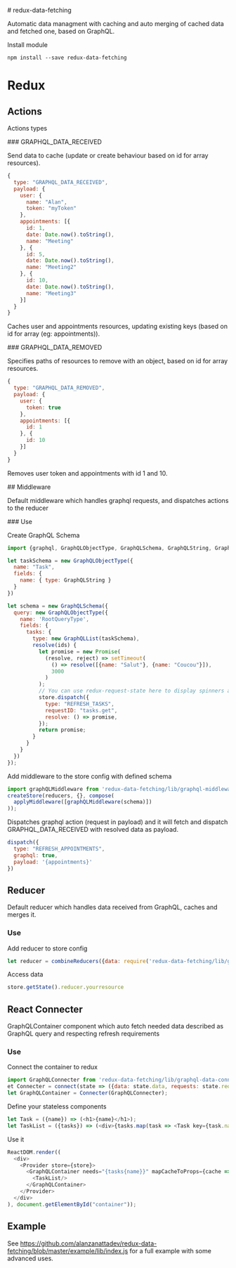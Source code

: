 # redux-data-fetching

Automatic data managment with caching and auto merging of cached data and fetched one, based on GraphQL.

Install module
```shell
npm install --save redux-data-fetching
```
# Redux

## Actions

Actions types

### GRAPHQL_DATA_RECEIVED

Send data to cache (update or create behaviour based on id for array resources).

```javascript
{
  type: "GRAPHQL_DATA_RECEIVED",
  payload: {
    user: {
      name: "Alan",
      token: "myToken"
    },
    appointments: [{
      id: 1,
      date: Date.now().toString(),
      name: "Meeting"
    }, {
      id: 5,
      date: Date.now().toString(),
      name: "Meeting2"
    }, {
      id: 10,
      date: Date.now().toString(),
      name: "Meeting3"
    }]
  }
}
```
Caches user and appointments resources, updating existing keys (based on id for array (eg: appointments)).

### GRAPHQL_DATA_REMOVED

Specifies paths of resources to remove with an object, based on id for array resources.

```javascript
{
  type: "GRAPHQL_DATA_REMOVED",
  payload: {
    user: {
      token: true
    },
    appointments: [{
      id: 1
    }, {
      id: 10
    }]
  }
}
```
Removes user token and appointments with id 1 and 10.

## Middleware

Default middleware which handles graphql requests, and dispatches actions to the reducer

### Use

Create GraphQL Schema
```javascript
import {graphql, GraphQLObjectType, GraphQLSchema, GraphQLString, GraphQLList} from 'graphql';

let taskSchema = new GraphQLObjectType({
  name: "Task",
  fields: {
    name: { type: GraphQLString }
  }
})

let schema = new GraphQLSchema({
  query: new GraphQLObjectType({
    name: 'RootQueryType',
    fields: {
      tasks: {
        type: new GraphQLList(taskSchema),
        resolve(ids) {
          let promise = new Promise(
            (resolve, reject) => setTimeout(
              () => resolve([{name: "Salut"}, {name: "Coucou"}]),
              3000
            )
          );
          // You can use redux-request-state here to display spinners and others
          store.dispatch({
            type: "REFRESH_TASKS",
            requestID: "tasks.get",
            resolve: () => promise,
          });
          return promise;
        }
      }
    }
  })
});
```

Add middleware to the store config with defined schema
```javascript
import graphQLMiddleware from 'redux-data-fetching/lib/graphql-middleware';
createStore(reducers, {}, compose(
  applyMiddleware([graphQLMiddleware(schema)])
));
```

Dispatches graphql action (request in payload) and it will fetch and dispatch GRAPHQL_DATA_RECEIVED with resolved data as payload.
```javascript
dispatch({
  type: "REFRESH_APPOINTMENTS",
  graphql: true,
  payload: '{appointments}'
})
```

## Reducer

Default reducer which handles data received from GraphQL, caches and merges it.

### Use
Add reducer to store config
```javascript
let reducer = combineReducers({data: require('redux-data-fetching/lib/graphql-data-reducer')});
```

Access data
```javascript
store.getState().reducer.yourresource
```

## React Connecter

GraphQLContainer component which auto fetch needed data described as GraphQL query and respecting refresh requirements

### Use
Connect the container to redux
```javascript
import GraphQLConnecter from 'redux-data-fetching/lib/graphql-data-connecter';
et Connecter = connect(state => ({data: state.data, requests: state.requests, reducer: state.requests}), dispatch => ({dispatch}));
let GraphQLContainer = Connecter(GraphQLConnecter);
```

Define your stateless components
```javascript
let Task = ({name}) => (<h1>{name}</h1>);
let TaskList = ({tasks}) => (<div>{tasks.map(task => <Task key={task.name} name={task.name}/>)}</div>);
```

Use it
```javascript
ReactDOM.render((
  <div>
    <Provider store={store}>
      <GraphQLContainer needs="{tasks{name}}" mapCacheToProps={cache => ({tasks: cache.tasks || []})}>
        <TaskList/>
      </GraphQLContainer>
    </Provider>
  </div>
), document.getElementById("container"));
```

## Example

See https://github.com/alanzanattadev/redux-data-fetching/blob/master/example/lib/index.js for a full example with some advanced uses.

